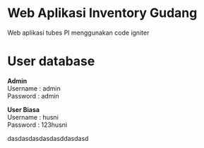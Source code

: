 # Web Aplikasi Inventory Gudang

Web aplikasi tubes PI menggunakan code igniter

# User database
<strong>Admin</strong><br>
Username : admin<br>
Password : admin

<strong>User Biasa</strong><br>
Username : husni<br>
Password : 123husni


dasdasdasdasdasddasdasd